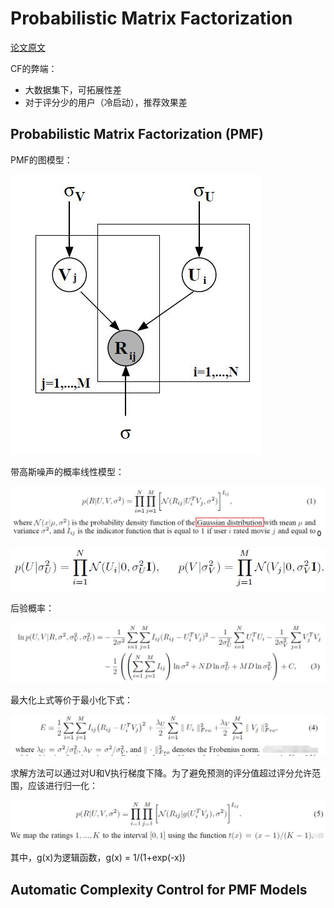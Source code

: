 # Probabilistic Matrix Factorization

[论文原文]()

CF的弊端：

- 大数据集下，可拓展性差
- 对于评分少的用户（冷启动），推荐效果差

## Probabilistic Matrix Factorization (PMF)

PMF的图模型：

![](res/pmf.jpg)

带高斯噪声的概率线性模型：

![](res/2.jpg)

![](res/3.jpg)

后验概率：

![](res/4.jpg)

最大化上式等价于最小化下式：

![](res/5.jpg)

求解方法可以通过对U和V执行梯度下降。为了避免预测的评分值超过评分允许范围，应该进行归一化：

![](res/6.jpg)

其中，g(x)为逻辑函数，g(x) = 1/(1+exp(-x))

## Automatic Complexity Control for PMF Models


